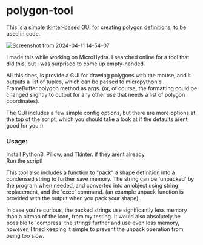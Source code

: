 # polygon-tool
This is a simple tkinter-based GUI for creating polygon definitions, to be used in code.

![Screenshot from 2024-04-11 14-54-07](https://github.com/echo-lalia/polygon-tool/assets/108598670/8df0ca58-2e7c-4177-acc0-94ac4ce3e071)



I made this while working on MicroHydra. I searched online for a tool that did this, but I was surprised to come up empty-handed. 

All this does, is provide a GUI for drawing polygons with the mouse, and it outputs a list of tuples, which can be passed to micropython's FrameBuffer.polygon method as args. (or, of course, the formatting could be changed slightly to output for any other use that needs a list of polygon coordinates).

The GUI includes a few simple config options, but there are more options at the top of the script, which you should take a look at if the defaults arent good for you :)

### Usage:
Install Python3, Pillow, and Tkinter. if they arent already.   
Run the script!

This tool also includes a function to "pack" a shape definition into a condensed string to further save memory. 
The string can be 'unpacked' by the program when needed, and converted into an object using string replacement, and the 'exec' command. (an example unpack function is provided with the output when you pack your shape).

In case you're curious, the packed strings use significantly less memory than a bitmap of the icon, from my testing. 
It would also absolutely be possible to 'compress' the strings further and use even less memory, however, I tried keeping it simple to prevent the unpack operation from being too slow. 
